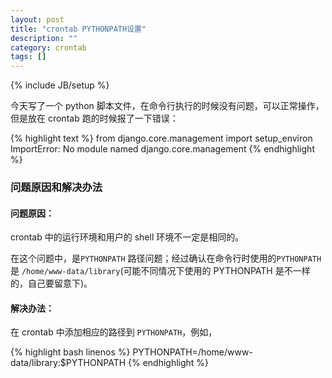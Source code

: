 ```yaml
---
layout: post
title: "crontab PYTHONPATH设置"
description: ""
category: crontab
tags: []
---
```

{% include JB/setup %}

今天写了一个 python 脚本文件，在命令行执行的时候没有问题，可以正常操作，但是放在 crontab 跑的时候报了一下错误：

{% highlight text %}
    from django.core.management import setup_environ
    ImportError: No module named django.core.management
{% endhighlight %}

### 问题原因和解决办法

#### 问题原因：

crontab 中的运行环境和用户的 shell 环境不一定是相同的。

在这个问题中，是`PYTHONPATH` 路径问题；经过确认在命令行时使用的`PYTHONPATH`是 `/home/www-data/library`(可能不同情况下使用的 PYTHONPATH 是不一样的，自己要留意下)。

#### 解决办法：

在 crontab 中添加相应的路径到 `PYTHONPATH`，例如，

{% highlight bash linenos %}
PYTHONPATH=/home/www-data/library:$PYTHONPATH
{% endhighlight %}
